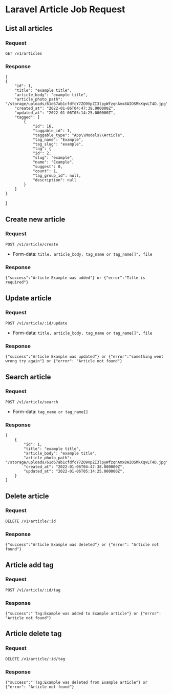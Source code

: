 Laravel Article Job Request
============


## List all articles
### Request

`GET /v1/articles`

### Response
    [
    {
        "id": 1,
        "title": "example title",
        "article_body": "example title",
        "article_photo_path": "/storage/uploads/61d67ab1cfdfcY7ZO9VpZI3lpyWfzqnAmx8AIOSMkXqvLT4D.jpg",
        "created_at": "2022-01-06T04:47:38.000000Z",
        "updated_at": "2022-01-06T05:14:25.000000Z",
        "tagged": [
            {
                "id": 16,
                "taggable_id": 1,
                "taggable_type": "App\\Models\\Article",
                "tag_name": "Example",
                "tag_slug": "example",
                "tag": {
                "id": 2,
                "slug": "example",
                "name": "Example",
                "suggest": 0,
                "count": 1,
                "tag_group_id": null,
                "description": null
            }
        ]
    }
]

## Create new article
### Request

`POST /v1/article/create`

- Form-data: `title, article_body, tag_name or tag_name[]", file`

### Response
    {"success":"Article Example was added"} or {"error":"Title is required"}

## Update article
### Request

`POST /v1/article/:id/update`

- Form-data: `title, article_body, tag_name or tag_name[]", file`

### Response
    {"success":"Article Example was updated"} or {"error":"something went wrong try again"} or {"error": "Article not found"}

## Search article
### Request

`POST /v1/article/search`

- Form-data: `tag_name or tag_name[]`

### Response
    [
        {
            "id": 1,
            "title": "example title",
            "article_body": "example title",
            "article_photo_path": "/storage/uploads/61d67ab1cfdfcY7ZO9VpZI3lpyWfzqnAmx8AIOSMkXqvLT4D.jpg",
            "created_at": "2022-01-06T04:47:38.000000Z",
            "updated_at": "2022-01-06T05:14:25.000000Z",
        }
    ]

## Delete article
### Request

`DELETE /v1/article/:id`

### Response
    {"success":"Article Example was deleted"} or {"error": "Article not found"}


## Article add tag
### Request

`POST /v1/article/:id/tag`

### Response
    {"success":"'Tag:Example was added to Example article"} or {"error": "Article not found"}

## Article delete tag
### Request

`DELETE /v1/article/:id/tag`

### Response
    {"success":"'Tag:Example was deleted from Example article"} or {"error": "Article not found"}
